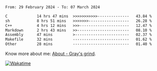 <!--START_SECTION:waka-->

```txt
From: 29 February 2024 - To: 07 March 2024

C             14 hrs 47 mins  >>>>>>>>>>>--------------   43.84 %
sh            8 hrs 51 mins   >>>>>>>------------------   26.28 %
C++           4 hrs 12 mins   >>>----------------------   12.47 %
Markdown      2 hrs 43 mins   >>-----------------------   08.10 %
Assembly      47 mins         >------------------------   02.37 %
Makefile      32 mins         -------------------------   01.62 %
Other         28 mins         -------------------------   01.40 %
```

<!--END_SECTION:waka-->

<!-- [![grayxu's github stats](https://github-readme-stats.vercel.app/api?username=grayxu&count_private=true&show_icons=true)](https://github.com/grayxu) -->

Know more about me: [About - Gray's grind](https://www.grayxu.cn/).
<p align="left">
  <a href="https://wakatime.com/@grayxu" target="_blank">
    <img alt="Wakatime" src="https://wakatime.com/badge/user/c69eb31e-43a1-463f-8968-c3449e386f57.svg"/>
  </a>
</p>

